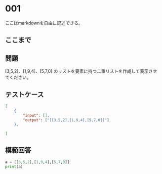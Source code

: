 # 001

ここはmarkdownを自由に記述できる。

ここまで
---
## 問題

[3,5,2]、[1,9,4]、[5,7,0] のリストを要素に持つ二重リストを作成して表示させてください。

## テストケース

```json
[
	{
		"input": [],
		"output": ["[[3,5,2],[1,9,4],[5,7,0]]"]
  	},
	
]
```

## 模範回答
```python
a = [[3,5,2],[1,9,4],[5,7,0]]
print(a)
```